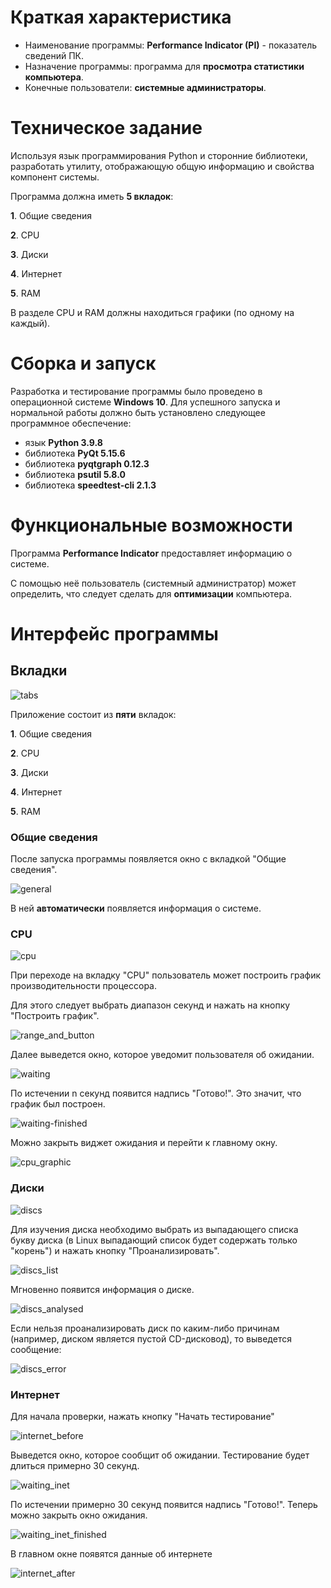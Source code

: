 # Краткая характеристика
* Наименование программы: **Performance Indicator (PI)** - показатель сведений ПК.
* Назначение программы: программа для **просмотра статистики компьютера**.
* Конечные пользователи: **системные администраторы**.

# Техническое задание
Используя язык программирования Python и сторонние библиотеки, разработать утилиту, отображающую общую информацию и свойства компонент системы.

Программа должна иметь **5 вкладок**:

**1**. Общие сведения

**2**. CPU

**3**. Диски

**4**. Интернет

**5**. RAM

В разделе CPU и RAM должны находиться графики (по одному на каждый).

# Сборка и запуск

Разработка и тестирование программы было проведено в операционной системе **Windows 10**. Для успешного запуска и нормальной работы должно быть установлено следующее программное обеспечение:

+ язык **Python 3.9.8**
+ библиотека **PyQt 5.15.6**
+ библиотека **pyqtgraph 0.12.3**
+ библиотека **psutil 5.8.0**
+ библиотека **speedtest-cli 2.1.3**

# Функциональные возможности

Программа **Performance Indicator** предоставляет информацию о системе.

С помощью неё пользователь (системный администратор) может определить, что следует сделать для **оптимизации** компьютера.

# Интерфейс программы

## Вкладки

![tabs](./pic/tabs.png 'Вкладки') 

Приложение состоит из **пяти** вкладок:

**1**. Общие сведения

**2**. CPU

**3**. Диски

**4**. Интернет

**5**. RAM

### Общие сведения

После запуска программы появляется окно с вкладкой "Общие сведения".

![general](./pic/general.png 'Общие сведения')

В ней **автоматически** появляется информация о системе.

### CPU

![cpu](./pic/cpu.png 'CPU')

При переходе на вкладку "CPU" пользователь может построить график производительности процессора.

Для этого следует выбрать диапазон секунд и нажать на кнопку "Построить график".

![range_and_button](./pic/range_and_button.png 'Диапазон и кнопка')

Далее выведется окно, которое уведомит пользователя об ожидании.

![waiting](./pic/waiting.png 'Ожидание')

По истечении n секунд появится надпись "Готово!". Это значит, что график был построен.

![waiting-finished](./pic/waiting_finished.png 'Ожидание закончено')

Можно закрыть виджет ожидания и перейти к главному окну.

![cpu_graphic](./pic/cpu_graphic.png 'График CPU')

### Диски

![discs](./pic/discs.png 'Диски')

Для изучения диска необходимо выбрать из выпадающего списка букву диска (в Linux выпадающий список будет содержать только "корень") и нажать кнопку "Проанализировать".

![discs_list](./pic/discs_list.png 'Список дисков')

Мгновенно появится информация о диске.

![discs_analysed](./pic/discs_analysed.png 'Диск проанализирован')

Если нельзя проанализировать диск по каким-либо причинам (например, диском является пустой CD-дисковод), то выведется сообщение:

![discs_error](./pic/discs_error.png 'Ошибка анализа диска')

### Интернет

Для начала проверки, нажать кнопку "Начать тестирование"

![internet_before](./pic/internet_before.png 'Интернет')

Выведется окно, которое сообщит об ожидании. Тестирование будет длиться примерно 30 секунд.

![waiting_inet](./pic/waiting_inet.png 'Ожидание')

По истечении примерно 30 секунд появится надпись "Готово!". Теперь можно закрыть окно ожидания.

![waiting_inet_finished](./pic/waiting_inet_finished.png 'Ожидание завершено')

В главном окне появятся данные об интернете

![internet_after](./pic/internet_after.png 'Сведения об интернете')
